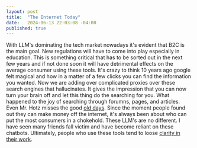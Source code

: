 ```yaml
---
layout: post
title:  "The Internet Today"
date:   2024-06-13 22:03:08 -04:00
published: true
---
```


With LLM's dominating the tech market nowadays it's evident that B2C is the main goal. New regulations will have to come into play especially in education. This is something critical that has to be sorted out in the next few years and if not done soon it will have detrimental effects on the average consumer using these tools. It's crazy to think 10 years ago google felt magical and how in a matter of a few clicks you can find the information you wanted. Now we are adding over complicated proxies over these search engines that hallucinates. It gives the impression that you can now turn your brain off and let this thing do the searching for you. What happened to the joy of searching through forumns, pages, and articles. Even Mr. Hotz misses the good [old days](https://youtu.be/9bYTYpXWHbk?t=289). Since the moment people found out they can make money off the internet, it's always been about who can put the most consumers in a chokehold. These LLM's are no different. I have seen many friends fall victim and have become reliant on these chatbots. Ultimately, people who use these tools tend to loose [clarity in their work](https://x.com/ThePrimeagen/status/1776605861244203074).
